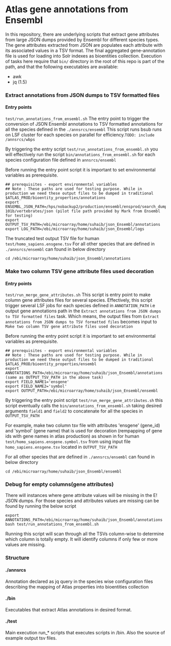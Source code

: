 # Atlas gene annotations from Ensembl

In this repository, there are underlying scripts that extract gene attributes from large JSON dumps provided by Ensembl for different species types. The gene attributes extracted from JSON are populates each attribute with its associated values in a TSV format. The final aggregated gene-annotation file is used for loading into Solr indexes as bioentities collection. Execution of tasks here require that `bin/` directory in the root of this repo is part of the path, and that the following executables are available:

- awk
- jq (1.5)


### Extract annotations from JSON dumps to TSV formatted files 

#### Entry points
`test/run_annotations_from_ensembl.sh`
The entry point to trigger the conversion of JSON Ensembl annotations to TSV formatted annotations for all the species defined in the `./annsrcs/ensembl` This script runs bsub runs on LSF cluster for each species on parallel for efficiency.`TODO: include /annsrcs/wbps`

By triggering the entry script `test/run_annotations_from_ensembl.sh` you will effectively run the script `bin/annotations_from_ensembl.sh` for each species configuration file defined in `annsrcs/ensembl`

Before running the entry point script it is important to set environmental variables as prerequisite.
```
## prerequisites - export environmental variables
## Note : These paths are used for testing purpose. While in production we need these output files to be dumped in traditional $ATLAS_PROD/bioentity_properties/annotations 
export ENSEMBL_JSON_PATH=/hps/nobackup2/production/ensembl/ensprod/search_dumps/release-101b/vertebrates/json (pilot file path provided by Mark from Ensembl for testing)
export OUTPUT_TSV_PATH=/ebi/microarray/home/suhaib/json_Ensembl/annotations
export LOG_PATH=/ebi/microarray/home/suhaib/json_Ensembl/logs
```
The truncated test output TSV file for human `test/homo_sapiens.ensgene.tsv`  For all other species that are defined in `./annsrcs/ensembl` can found in below directory
```
cd /ebi/microarray/home/suhaib/json_Ensembl/annotations
```


### Make two column TSV gene attribute files used decoration

#### Entry points

`test/run_merge_gene_attributes.sh`
This script is entry point to make column gene attributes files for several species. Effectively, this script trigger several LSF jobs for each species defined in `ANNOTATION_PATH` i.e output gene annotations path in the `Extract annotations from JSON dumps to TSV formatted files` task. Which means, the output files from `Extract annotations from JSON dumps to TSV formatted files` becomes input to `Make two column TSV gene attribute files used decoration`

Before running the entry point script it is important to set environmental variables as prerequisite.
```
## prerequisites - export environmental variables
## Note : These paths are used for testing purpose. While in production we need these output files to be dumped in traditional $ATLAS_PROD/bioentity_properties/ensembl 
export ANNOTATIONS_PATH=/ebi/microarray/home/suhaib/json_Ensembl/annotations (same as OUTPUT_TSV_PATH in the above task)
export FIELD_NAME1='ensgene'
export FIELD_NAME2='symbol'
export OUTPUT_PATH=/ebi/microarray/home/suhaib/json_Ensembl/ensembl
```

By triggering the entry point script `test/run_merge_gene_attributes.sh` this script eventually calls the `bin/annotations_from_ensembl.sh` taking desired arguments `field1` and `field2` to concatenate for all the species in `OUTPUT_TSV_PATH`

For example, make two column tsv file with attributes 'ensgene' (gene_id) and 'symbol' (gene name) that is used for decoration (rempapping of gene ids with gene names in atlas production) as shown in for human `test/homo_sapiens.ensgene.symbol.tsv` from using input file `homo_sapiens.ensgene.tsv` located in `OUTPUT_TSV_PATH`

For all other species that are defined in `./annsrcs/ensembl` can found in below directory
```
cd /ebi/microarray/home/suhaib/json_Ensembl/ensembl

```

### Debug for empty columns(gene attributes)

There will instances where gene attribute values will be missing in the E! JSON dumps. For those species and attributes values are missing can be found by running the below script 
```
export ANNOTATIONS_PATH=/ebi/microarray/home/suhaib/json_Ensembl/annotations
bash test/run_annotations_from_ensembl.sh
```
Running this script will scan through all the TSVs column-wise to determine which column is totally empty. It will identify columns if only few or more values are missing.

### Structure

#### ./annsrcs
Annotation declared as jq query in the species wise configuration files describing the mapping of Atlas properties into bioentities collection 

#### ./bin
Executables that extract Atlas annotations in desired format.

#### ./test
Main execution run_* scripts that executes scripts in /bin. Also the source of example output tsv files. 

